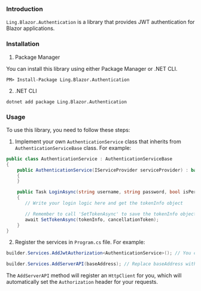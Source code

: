 ### Introduction

`Ling.Blazor.Authentication` is a library that provides JWT authentication for Blazor applications.

### Installation

1. Package Manager

You can install this library using either Package Manager or .NET CLI.

```
PM> Install-Package Ling.Blazor.Authentication
```

2. .NET CLI
```
dotnet add package Ling.Blazor.Authentication
```

### Usage

To use this library, you need to follow these steps:

1. Implement your own `AuthenticationService` class that inherits from `AuthenticationServiceBase` class. For example:
```csharp
public class AuthenticationService : AuthenticationServiceBase
{
    public AuthenticationService(IServiceProvider serviceProvider) : base(serviceProvider)
    {
    }

    public Task LoginAsync(string username, string password, bool isPersistent = false, CancellationToken cancellationToken = default)
    {
       // Write your login logic here and get the tokenInfo object

       // Remember to call 'SetTokenAsync' to save the tokenInfo object
       await SetTokenAsync(tokenInfo, cancellationToken);
    }
}
```

2. Register the services in `Program.cs` file. For example:
```csharp
builder.Services.AddJwtAuthorization<AuthenticationService>(); // You can configure 'AuthenticationOptions' here if needed

builder.Services.AddServerAPI(baseAddress); // Replace baseAddress with your actual API server address
```

The `AddServerAPI` method will register an `HttpClient` for you, which will automatically set the `Authorization` header for your requests.
